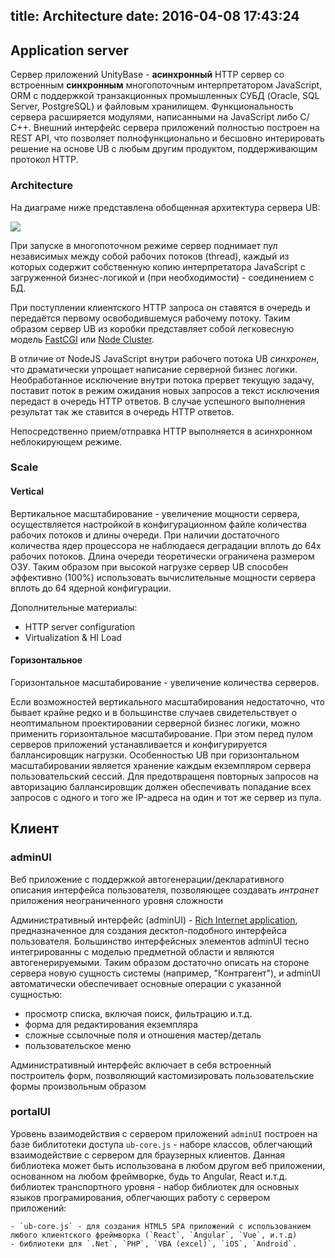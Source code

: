 title: Architecture
date: 2016-04-08 17:43:24
---
## Application server

Сервер приложений UnityBase - **асинхронный** HTTP сервер со встроенным **синхронным** многопоточным интерпретатором JavaScript, ORM c поддержкой транзакционных промышленных СУБД (Oracle, SQL Server, PostgreSQL) и файловым хранилищем. Функциональность сервера расширяется модулями, написанными на JavaScript либо С/С++.
Внешний интерфейс сервера приложений полностью построен на REST API, что позволяет полнофункционально и бесшовно интерировать решение на основе UB с любым другим продуктом, поддерживающим протокол HTTP.

### Architecture
На диаграме ниже представлена обобщенная архитектура сервера UB: 

![](/images/ubServerArchitecture.png)

При запуске в многопоточном режиме сервер поднимает пул независимых между собой рабочих потоков (thread), каждый из которых содержит собственную копию интерпретатора JavaScript с загруженной бизнес-логикой и (при необходимости) - соединением с БД. 

При поступлении клиентского HTTP запроса он ставятся в очередь и передаётся первому освободившемуся рабочему потоку. Таким образом сервер UB из коробки представляет собой легковесную модель [FastCGI](https://ru.wikipedia.org/wiki/FastCGI) или [Node Cluster](https://nodejs.org/api/cluster.html).

В отличие от NodeJS JavaScript внутри рабочего потока UB _синхронен_, что драматически упрощает написание серверной бизнес логики. Необработанное исключение внутри потока прервет текущую задачу, поставит поток в режим ожидания новых запросов а текст исключения передаст в очередь HTTP ответов. В случае успешного выполнения результат так же ставится в очередь HTTP ответов.

Непосредственно прием/отправка HTTP выполняется в асинхронном неблокирующем режиме. 

### Scale
#### Vertical 
Вертикальное масштабирование - увеличение мощности сервера, осуществляется настройкой в конфигурационном файле количества рабочих потоков и длины очереди. При наличии достаточного количества ядер процессора не наблюдаеся деградации вплоть до 64х рабочих потоков. Длина очереди теоретически ограничена  размером ОЗУ. Таким образом при высокой нагрузке сервер UB способен эффективно (100%) использовать вычислительные мощности сервера вплоть до 64 ядерной конфигурации. 

Дополнительные материалы:
 - HTTP server configuration
 - Virtualization & HI Load

#### Горизонтальное
Горизонтальное масштабирование - увеличение количества серверов.

Если возможностей вертикального масштабирования недостаточно, что бывает крайне редко и в большинстве случаев свидетельствует о неоптимальном проектировании серверной бизнес логики, можно применить горизонтальное масштабирование. При этом перед пулом серверов приложений устанавливается и конфигурируется баллансировщик нагрузки. Особенностью UB при горизонтальном масштабировании является хранение каждым екземпляром сервера пользовательский сессий. Для предотвращеня повторных запросов на авторизацию баллансировщик должен обеспечивать попадание всех запросов с одного и того же IP-адреса на один и тот же сервер из пула. 


## Клиент
### adminUI
Веб приложение с поддержкой автогенерации/декларативного описания интерфейса пользователя, позволяющее создавать _интранет_ приложения неограниченного уровня сложности

Административный интерфейс (adminUI) - [Rich Internet application](https://en.wikipedia.org/wiki/Rich_Internet_application), предназначенное для создания десктоп-подобного интерфейса пользователя. Большинство интерфейсных элементов adminUI тесно интегрированны с моделью предметной области и являются автогенерируемыми. Таким образом достаточно описать на стороне сервера новую сущность системы (например, "Контрагент"), и adminUI автоматически обеспечивает основные операции с указанной сущностью:

 - просмотр списка, включая поиск, фильтрацию и.т.д.
 - форма для редактирования екземпляра
 - сложные ссылочные поля и отношения мастер/деталь
 - пользовательское меню 
 
 Административный интерфейс включает в себя встроенный построитель форм, позволяющий кастомизировать пользовательские формы произвольным образом

### portalUI
Уровень взаимодействия с сервером приложений  `adminUI` построен на базе библитотеки доступа `ub-core.js`  - наборе классов, облегчающий взаимодействие с сервером для браузерных клиентов.  Данная библиотека может быть использована в любом другом веб приложении, основанном на любом фреймворке, будь то Angular, React и.т.д. 
библиотек транспортного уровня - набор библиотек для основных языков програмирования, облегчающих работу с сервером приложений:

	- `ub-core.js` - для создания HTML5 SPA приложений c использованием любого клиентского фреймворка (`React`, `Angular`, `Vue`, и.т.д) 
    - библиотеки для `.Net`, `PHP`, `VBA (excel)`, `iOS`, `Android`.
